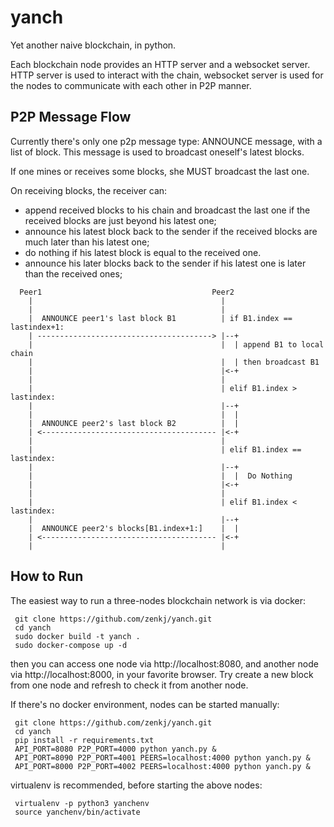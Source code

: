 # yanch
Yet another naive blockchain, in python.

Each blockchain node provides an HTTP server and a websocket server.
HTTP server is used to interact with the chain, websocket server is used
for the nodes to communicate with each other in P2P manner.

## P2P Message Flow
Currently there's only one p2p message type: ANNOUNCE message, with a list of block.
This message is used to broadcast oneself's latest blocks.

If one mines or receives some blocks, she MUST broadcast the last one.

On receiving blocks, the receiver can:
 - append received blocks to his chain and broadcast the last one if the received
   blocks are just beyond his latest one;
 - announce his latest block back to the sender if the received blocks are much later
   than his latest one;
 - do nothing if his latest block is equal to the received one.
 - announce his later blocks back to the sender if his latest one is later 
   than the received ones;


```
  Peer1                                      Peer2
    |                                          |
    |                                          |
    |  ANNOUNCE peer1's last block B1          | if B1.index == lastindex+1:
    | ---------------------------------------> |--+
    |                                          |  | append B1 to local chain
    |                                          |  | then broadcast B1
    |                                          |<-+
    |                                          |
    |                                          | elif B1.index > lastindex:
    |                                          |--+
    |                                          |  |
    |  ANNOUNCE peer2's last block B2          |  |
    | <--------------------------------------- |<-+
    |                                          |
    |                                          | elif B1.index == lastindex:
    |                                          |--+
    |                                          |  |  Do Nothing
    |                                          |<-+
    |                                          |
    |                                          | elif B1.index < lastindex:
    |                                          |--+
    |  ANNOUNCE peer2's blocks[B1.index+1:]    |  |
    | <--------------------------------------- |<-+
    |                                          |
```

## How to Run
The easiest way to run a three-nodes blockchain network is via docker:

```
 git clone https://github.com/zenkj/yanch.git
 cd yanch
 sudo docker build -t yanch .
 sudo docker-compose up -d
```

then you can access one node via http://localhost:8080, and another node
via http://localhost:8000, in your favorite browser. Try create a new block
from one node and refresh to check it from another node.

If there's no docker environment, nodes can be started manually:

```
 git clone https://github.com/zenkj/yanch.git
 cd yanch
 pip install -r requirements.txt
 API_PORT=8080 P2P_PORT=4000 python yanch.py &
 API_PORT=8090 P2P_PORT=4001 PEERS=localhost:4000 python yanch.py &
 API_PORT=8000 P2P_PORT=4002 PEERS=localhost:4000 python yanch.py &
```

virtualenv is recommended, before starting the above nodes:

```
 virtualenv -p python3 yanchenv
 source yanchenv/bin/activate
```

